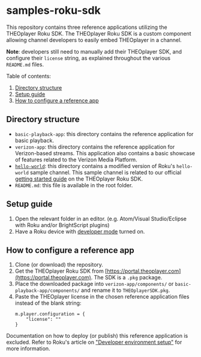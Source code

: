 # samples-roku-sdk

This repository contains three reference applications utilizing the THEOplayer Roku SDK.
The THEOplayer Roku SDK is a custom component allowing channel developers to easily embed THEOplayer in a channel.

**Note**: developers still need to manually add their THEOplayer SDK, and configure their `license` string, as explained throughout the various `README.md` files.

Table of contents:

1. [Directory structure](#directory-structure)
2. [Setup guide](#setup-guide)
3. [How to configure a reference app](#how-to-configure-a-reference-app)

## Directory structure

 - `basic-playback-app`: this directory contains the reference application for basic playback.
 - `verizon-app`: this directory contains the reference application for Verizon-based streams. This application also contains a basic showcase of features related to the Verizon Media Platform.
 - [`hello-world`](hello-world/README.md): this directory contains a modified version of Roku's `hello-world` sample channel.
 This sample channel is related to our official [getting started guide](https://docs.theoplayer.com/getting-started/01-sdks/09-roku/00-getting-started.md) on the THEOplayer Roku SDK.
 - `README.md`: this file is available in the root folder.

## Setup guide

1. Open the relevant folder in an editor. (e.g. Atom/Visual Studio/Eclipse with Roku and/or BrightScript plugins)
2. Have a Roku device with [developer mode](https://blog.roku.com/developer/developer-setup-guide) turned on.

## How to configure a reference app

1. Clone (or download) the repository.
2. Get the THEOplayer Roku SDK from [https://portal.theoplayer.com](https://portal.theoplayer.com). The SDK is a `.pkg` package.
3. Place the downloaded package into `verizon-app/components/` or `basic-playback-app/components/` and rename it to `THEOplayerSDK.pkg`.
4. Paste the THEOplayer license in the chosen reference application files instead of the blank string:
    ```brightscript
    m.player.configuration = {
        "license": ""
    }
    ```

Documentation on how to deploy (or publish) this reference application is excluded. 
Refer to Roku's article on ["Developer environment setup"](https://developer.roku.com/docs/developer-program/getting-started/developer-setup.md) for more information.